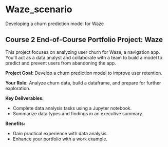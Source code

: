 # Waze_scenario
 Developing a churn prediction model for Waze

## Course 2 End-of-Course Portfolio Project: Waze

This project focuses on analyzing user churn for Waze, a navigation app. You'll act as a data analyst and collaborate with a team to build a model to predict and prevent users from abandoning the app.

**Project Goal:** Develop a churn prediction model to improve user retention.

**Your Role:** Analyze churn data, build a dataframe, and prepare for further exploration.

**Key Deliverables:**
* Complete data analysis tasks using a Jupyter notebook.
* Summarize data types and findings in an executive summary.

**Benefits:**
* Gain practical experience with data analysis.
* Enhance your portfolio with a work example.